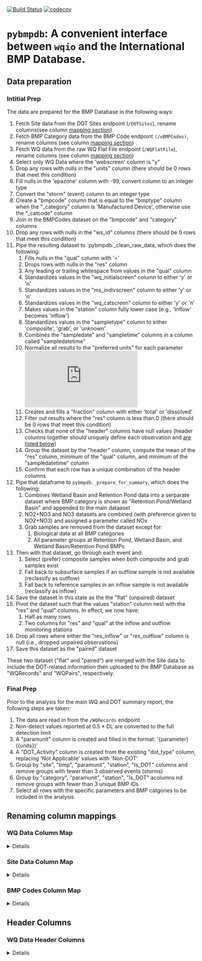 [![Build Status](https://travis-ci.org/Geosyntec/pybmpdb.svg?branch=master)](https://travis-ci.org/Geosyntec/pybmpdb)
[![codecov](https://codecov.io/gh/Geosyntec/pybmpdb/branch/master/graph/badge.svg)](https://codecov.io/gh/Geosyntec/pybmpdb)

# `pybmpdb`: A convenient interface between `wqio` and the International BMP Database.

## Data preparation

### Intitial Prep

The data are prepared for the BMP Database in the following ways:

1. Fetch Site data from the DOT Sites endpoint (`/DOTSites`), rename columns(see column [mapping section](#site-data-column-map))
1. Fetch BMP Category data from the BMP Code endpoint `(/vBMPCodes)`, rename columns (see column [mapping section](#bmp-codes-column-map))
1. Fetch WQ data from the raw WQ Flat File endpoint (`/WQFlatFile`), rename columns (see column [mapping section](#wq-data-column-map))
1. Select only WQ Data where the 'webscreen' column is "y"
1. Drop any rows with nulls in the "units" column (there should be 0 rows that meet this condition)
1. Fill nulls in the 'epazone' column with -99, convert column to an integer type
1. Convert the "storm" (event) column to an integer type
1. Create a "bmpcode" column that is equal to the "bmptype" column when the "_category" column is 'Manufactured Device', otherwise use the "_catcode" column
1. Join in the BMPCodes dataset on the "bmpcode" and "category" columns
1. Drop any rows with nulls in the "ws_id" columns (there should be 0 rows that meet this condition)
1. Pipe the resulting dataset to `pybmpdb._clean_raw_data, which does the following:
    1. Fills nulls in the "qual" column with '='
    1. Drops rows with nulls in the "res" column
    1. Any leading or trailing whitespace from values in the "qual" column
    1. Standardizes values in the "wq_initialscreen" column to either 'y' or 'n'
    1. Standardizes values in the "ms_indivscreen" column to either 'y' or 'n'
    1. Standardizes values in the "wq_catscreen" column to either 'y' or 'n'
    1. Makes values in the "station" column fully lower case (e.g., 'Inflow' becomes 'inflow')
    1. Standardizes values in the "sampletype" column to either 'composite', 'grab', or 'unknown'
    1. Combines the "sampledate" and "sampletime" columns in a column called "sampledatetime"
    1. Normalize all results to the "preferred units" for each parameter ![See here for more info](https://github.com/Geosyntec/pybmpdb/blob/master/pybmpdb/_parameters.py)
    1. Creates and fills a "fraction" column with either 'total' or 'dissolved'
    1. Filter out results where the "res" column is less than 0 (there should be 0 rows that meet this condition)
    1. Checks that none of the "header" columns have null values (header columns together should uniquely define each observation and [are listed below](#wq-data-header-columns))
    1. Group the dataset by the "header" column, compute the mean of the "res" column, minimum of the "qual" column, and minimum of the "sampledatetime" column
    1. Confirm that each row has a unique combination of the header columns
1. Pipe that dataframe to `pybmpdb._prepare_for_summary`, which does the following:
    1. Combines Wetland Basin and Retention Pond data into a serparate dataset where BMP category is shown as "Retention Pond/Wetland Basin" and appended to the main dataaset
    1. NO2+NO3 and NO3 datasets are combined (with preference given to NO2+NO3) and assigned a parameter called NOx
    1. Grab samples are removed from the dataset except for:
        1. Biological data at all BMP categories
        1. All parameter groups at Retention Pond, Wetland Basin, and Wetland Basin/Retention Pond BMPs
1. Then with that dataset, go through each event and:
    1. Select (prefer) composite samples when both composite and grab samples exist
    1. Fall back to subsurface samples if an outflow sample is not available (reclassify as outflow)
    1. Fall back to reference samples in an inflow sample is not available (reclassify as inflow)
1. Save the dataset in this state as the the "flat" (unpaired) dataset
1. Pivot the dataset such that the values "station" column nest with the "res" and "qual" columns. In effect, we now have:
    1. Half as many rows
    1. Two columns for "res" and "qual" at the inflow and outflow monitoring stations
1. Drop all rows where either the "res_inflow" or "res_outflow" column is null (i.e., dropped unpaired observations)
1. Save this dataset as the "paired" dataset

These two dataset ("flat" and "paired") are merged with the Site data to include the DOT-related information then uploaded to the BMP Database as "WQRecords" and "WQPairs", respectively.

### Final Prep

Prior to the analysis for the main WQ and DOT summary report, the following steps are taken:

1. The data are read in from the `/WQRecords` endpoint
1. Non-detect values reported at 0.5 * DL are converted to the full detection limit
1. A "paramunit" column is created and filled in the format: '{parameter} ({units})'
1. A "DOT_Activity" column is created from the existing "dot_type" column, replacing 'Not Applicable' values with 'Non-DOT'
1. Group by "site", "bmp", "paramunit", "station", "Is_DOT" columns and remove groups with fewer than 3 observed events (storms)
1. Group by "category", "paramunit", "station", "Is_DOT" acolumns nd remove groups with fewer than 3 unique BMP IDs
1. Select all rows with the specific parameters and BMP catgories to be included in the analysis.

## Renaming column mappings

### WQ Data Column Map

<details>

* SiteID → site_id
* SiteName → site
* City → city
* State → state
* Country → country
* EPARainZone → epazone
* DOT_flag → dot_flag
* BMPID → bmp_id
* BMPName → bmp
* BMPCategory_Code → _catcode
* BMPCategory_Desc → _category
* BMPType → bmptype
* BMPType_Desc → bmpdesc
* MSID → ms_id
* MSName → ms
* MSType → station
* EventID → storm
* EventType → event_type
* DateSample → sampledate
* TimeSample → sampletime
* SampleMedia → watertype
* SampleType → sampletype
* WQID → wq_id
* WSID → ws_id
* ParameterName → parameter
* Value_SubHalfDL → res
* Value_Unit → units
* WQQualifier → qual
* DetectionLimit → DL
* InitialScreen_flag → wq_initialscreen
* CategoryAnalysisScreen_flag → _screenflag
* UseIndividualAnalysis_Flag → ms_indivscreen
* UseCateogoryAnalysis_Flag → _cat
* UseInCategoricalAnalysis → wq_catscreen
* UseInWebTool → webscreen
* DOT_ActivityType_flag → dot_type
* ParameterGroupCode → paramgroup

</details>

### Site Data Column Map

<details>

* SiteID → site_id
* DOT_AADT → aadt
* BMPID → bmp_id
* WSID → ws_id

</details>

### BMP Codes Column Map

<details>

* category_name → category
* category_code → bmpcode

</details>

## Header Columns

### WQ Data Header Columns

<details>

* category
* epazone
* state
* site
* bmp
* station
* storm
* sampletype
* watertype
* paramgroup
* units
* parameter
* fraction
* wq_initialscreen
* ms_indivscreen
* wq_catscreen
* bmptype
* ws_id
* site_id
* bmp_id

<details>

